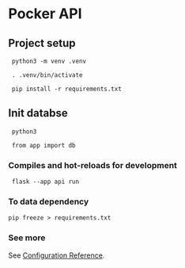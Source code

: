 # Pocker API

## Project setup
```
 python3 -m venv .venv

 . .venv/bin/activate

 pip install -r requirements.txt
```

## Init databse
```
 python3

 from app import db
```

### Compiles and hot-reloads for development
```
 flask --app api run
```

### To data dependency
```
pip freeze > requirements.txt 
```



### See more
See [Configuration Reference](https://flask.palletsprojects.com/en/2.3.x/installation/#).